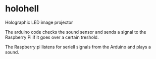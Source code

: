 # holohell
Holographic LED image projector

The arduino code checks the sound sensor and sends a signal to the Raspberry Pi if it goes over a certain treshold.

The Raspberry pi listens for seriell signals from the Arduino and plays a sound.


